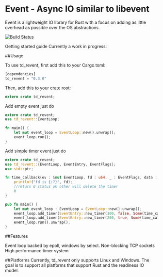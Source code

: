 # Event - Async IO similar to libevent
Event is a lightweight IO library for Rust with a focus on adding as little overhead as possible over the OS abstractions.

[![Build Status](https://api.travis-ci.org/tickbh/td_revent.svg?branch=master)](https://travis-ci.org/tickbh/td_revent)

Getting started guide Currently a work in progress:

##Usage

To use td_revent, first add this to your Cargo.toml:
```rust
[dependencies]
td_revent = "0.3.0"
```
Then, add this to your crate root:

```rust
extern crate td_revent;
```

Add empty event just do
```rust
extern crate td_revent;
use td_revent::EventLoop;

fn main() {
    let mut event_loop = EventLoop::new().unwrap();
    event_loop.run();
}
```
Add simple timer event just do

```rust
extern crate td_revent;
use td_revent::{EventLoop, EventEntry, EventFlags};
use std::ptr;

fn time_callback(ev : &mut EventLoop, fd : u64, _ : EventFlags, data : *mut ()) -> i32 {
    println!("fd is {:?}", fd);
    //return 0 status ok other will delete the timer
    0
}

pub fn main() {
    let mut event_loop : EventLoop = EventLoop::new().unwrap();
    event_loop.add_timer(EventEntry::new_timer(100, false, Some(time_callback), None));
    event_loop.add_timer(EventEntry::new_timer(200, true, Some(time_callback), None));
    event_loop.run().unwrap();
}
```
##Features

Event loop backed by epoll, windows by select.
Non-blocking TCP sockets
High performance timer system

##Platforms
Currently, td_revent only supports Linux and Windows. The goal is to support all platforms that support Rust and the readiness IO model.